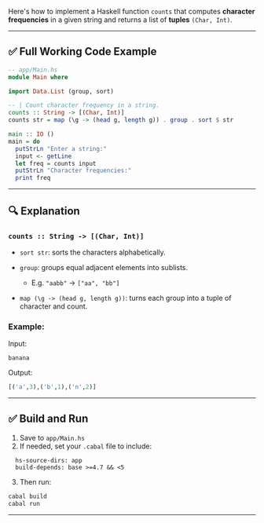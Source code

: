 Here's how to implement a Haskell function `counts` that computes **character frequencies** in a given string and returns a list of **tuples** `(Char, Int)`.

---

## ✅ Full Working Code Example

```haskell
-- app/Main.hs
module Main where

import Data.List (group, sort)

-- | Count character frequency in a string.
counts :: String -> [(Char, Int)]
counts str = map (\g -> (head g, length g)) . group . sort $ str

main :: IO ()
main = do
  putStrLn "Enter a string:"
  input <- getLine
  let freq = counts input
  putStrLn "Character frequencies:"
  print freq
```

---

## 🔍 Explanation

### `counts :: String -> [(Char, Int)]`

* `sort str`: sorts the characters alphabetically.
* `group`: groups equal adjacent elements into sublists.

  * E.g. `"aabb"` → `["aa", "bb"]`
* `map (\g -> (head g, length g))`: turns each group into a tuple of character and count.

### Example:

Input:

```
banana
```

Output:

```haskell
[('a',3),('b',1),('n',2)]
```

---

## ✅ Build and Run

1. Save to `app/Main.hs`
2. If needed, set your `.cabal` file to include:

```cabal
  hs-source-dirs: app
  build-depends: base >=4.7 && <5
```

3. Then run:

```bash
cabal build
cabal run
```

---

